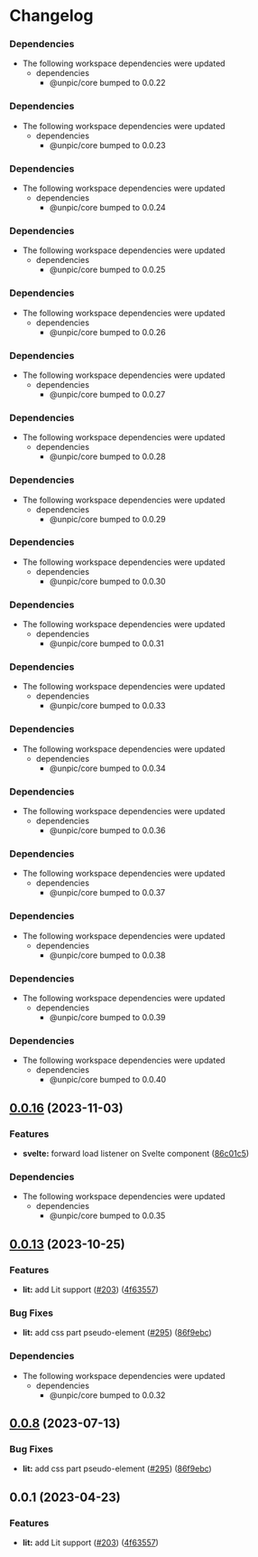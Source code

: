 # Changelog

### Dependencies

* The following workspace dependencies were updated
  * dependencies
    * @unpic/core bumped to 0.0.22

### Dependencies

* The following workspace dependencies were updated
  * dependencies
    * @unpic/core bumped to 0.0.23

### Dependencies

* The following workspace dependencies were updated
  * dependencies
    * @unpic/core bumped to 0.0.24

### Dependencies

* The following workspace dependencies were updated
  * dependencies
    * @unpic/core bumped to 0.0.25

### Dependencies

* The following workspace dependencies were updated
  * dependencies
    * @unpic/core bumped to 0.0.26

### Dependencies

* The following workspace dependencies were updated
  * dependencies
    * @unpic/core bumped to 0.0.27

### Dependencies

* The following workspace dependencies were updated
  * dependencies
    * @unpic/core bumped to 0.0.28

### Dependencies

* The following workspace dependencies were updated
  * dependencies
    * @unpic/core bumped to 0.0.29

### Dependencies

* The following workspace dependencies were updated
  * dependencies
    * @unpic/core bumped to 0.0.30

### Dependencies

* The following workspace dependencies were updated
  * dependencies
    * @unpic/core bumped to 0.0.31

### Dependencies

* The following workspace dependencies were updated
  * dependencies
    * @unpic/core bumped to 0.0.33

### Dependencies

* The following workspace dependencies were updated
  * dependencies
    * @unpic/core bumped to 0.0.34

### Dependencies

* The following workspace dependencies were updated
  * dependencies
    * @unpic/core bumped to 0.0.36

### Dependencies

* The following workspace dependencies were updated
  * dependencies
    * @unpic/core bumped to 0.0.37

### Dependencies

* The following workspace dependencies were updated
  * dependencies
    * @unpic/core bumped to 0.0.38

### Dependencies

* The following workspace dependencies were updated
  * dependencies
    * @unpic/core bumped to 0.0.39

### Dependencies

* The following workspace dependencies were updated
  * dependencies
    * @unpic/core bumped to 0.0.40

## [0.0.16](https://github.com/ascorbic/unpic-img/compare/lit-v0.0.15...lit-v0.0.16) (2023-11-03)


### Features

* **svelte:** forward load listener on Svelte component ([86c01c5](https://github.com/ascorbic/unpic-img/commit/86c01c5288693de72f6bb65497b6413fdedb0bb0))


### Dependencies

* The following workspace dependencies were updated
  * dependencies
    * @unpic/core bumped to 0.0.35

## [0.0.13](https://github.com/ascorbic/unpic-img/compare/lit-v0.0.12...lit-v0.0.13) (2023-10-25)


### Features

* **lit:** add Lit support ([#203](https://github.com/ascorbic/unpic-img/issues/203)) ([4f63557](https://github.com/ascorbic/unpic-img/commit/4f63557792d3c828c283ec0e935b54b11390a443))


### Bug Fixes

* **lit:** add css part pseudo-element ([#295](https://github.com/ascorbic/unpic-img/issues/295)) ([86f9ebc](https://github.com/ascorbic/unpic-img/commit/86f9ebce70bbf69b8ebadffd5c57d20cc999c9a2))


### Dependencies

* The following workspace dependencies were updated
  * dependencies
    * @unpic/core bumped to 0.0.32

## [0.0.8](https://github.com/ascorbic/unpic-img/compare/lit-v0.0.7...lit-v0.0.8) (2023-07-13)


### Bug Fixes

* **lit:** add css part pseudo-element ([#295](https://github.com/ascorbic/unpic-img/issues/295)) ([86f9ebc](https://github.com/ascorbic/unpic-img/commit/86f9ebce70bbf69b8ebadffd5c57d20cc999c9a2))

## 0.0.1 (2023-04-23)


### Features

* **lit:** add Lit support ([#203](https://github.com/ascorbic/unpic-img/issues/203)) ([4f63557](https://github.com/ascorbic/unpic-img/commit/4f63557792d3c828c283ec0e935b54b11390a443))
